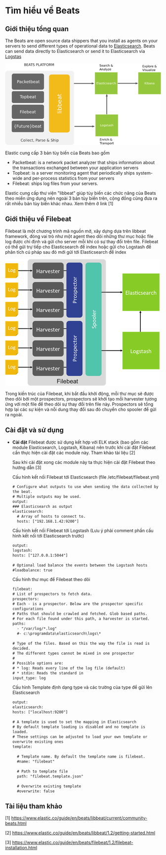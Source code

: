 # Tìm hiểu về Beats

## Giới thiệu tổng quan

  The Beats are open source data shippers that you install as agents on your servers to send different types of operational data to [Elasticsearch](https://github.com/nguyenvulebinh/elasticsearch). Beats can send data directly to Elasticsearch or send it to Elasticsearch via [Logstas](http://learn.elastic.co/logstash-intro)
  
  ![alt tag](https://github.com/nguyenvulebinh/beats_elasticsearch/blob/master/beats-platform.png)
  
  Elastic cung cấp 3 bản tùy biến của Beats bao gồm
  - Packetbeat: is a network packet analyzer that ships information about the transactions exchanged between your application servers
  - Topbeat: is a server monitoring agent that periodically ships system-wide and per-process statistics from your servers
  - Filebeat: ships log files from your servers.

Elastic cung cấp thư viện "libbeat" giúp tùy biến các chức năng của Beats theo miền ứng dụng nên ngoài 3 bản tùy biến trên, cộng đồng cũng đưa ra rất nhiều bản tùy biến khác nhau. Xem thêm ở link [1]
  
  
## Giới thiệu về Filebeat

  Filebeat là một chương trình mã nguồn mở, xây dựng dựa trên libbeat framework, đóng vai trò như một agent theo dõi những thư mục hoặc file log được chỉ định và gửi cho server mỗi khi có sự thay đổi trên file. Filebeat có thể gửi trự tiếp cho Elasticsearch để  index hoặc gửi cho Logstash để phân tích cú pháp sau đó mới gửi tới Elasticsearch để index

  ![alt tag](https://github.com/nguyenvulebinh/beats_elasticsearch/blob/master/filebeat.png)
  
  Trong kiến trúc của Filebeat, khi bắt đầu khởi động, mỗi thư mục sẽ được theo dõi bởi một prospectors, prospectors sẽ khởi tạo mỗi harvester tương ứng với một file để theo dõi sự thay đổi trên file này. Prospectors sẽ tổng hợp lại các sự kiện và nỗi dung thay đổi sau đó chuyển cho spooler để gửi ra ngoài.
  
## Cài đặt và sử dụng

  + **Cài đặt**
    Filebeat được sử dụng kết hợp với ELK stack (bao gồm các module Elasticsearch, Logstash, Kibana) nên trước khi cài đặt Filebeat cần thực hiện cài đặt các module này. Tham khảo tài liệu [2]  

    Sau khi cài đặt xong các module này ta thực hiện cài đặt Filebeat theo hướng dẫn [3]
    
    Cấu hình kết nối Filebeat tới Elasticsearch (file /etc/filebeat/filebeat.yml)
    
    ```
    # Configure what outputs to use when sending the data collected by the beat.
    # Multiple outputs may be used.
    output:
    ### Elasticsearch as output
    elasticsearch:
      # Array of hosts to connect to.
      hosts: ["192.168.1.42:9200"]
    ```
    Cấu hình kết nối Filebeat tới Logstash (Lưu ý phải comment phần cấu hình kết nối tới Elasticsearch trước)
    
    ```
    output:
    logstash:
    hosts: ["127.0.0.1:5044"]

    # Optional load balance the events between the Logstash hosts
    #loadbalance: true
    ```
    Cấu hình thư mục để  Filebeat theo dõi
    
    ```
    filebeat:
    # List of prospectors to fetch data.
    prospectors:
    # Each - is a prospector. Below are the prospector specific configurations
    # Paths that should be crawled and fetched. Glob based paths.
    # For each file found under this path, a harvester is started.
    paths:
      - "/var/log/*.log"
      #- c:\programdata\elasticsearch\logs\*

    # Type of the files. Based on this the way the file is read is decided.
    # The different types cannot be mixed in one prospector
    #
    # Possible options are:
    # * log: Reads every line of the log file (default)
    # * stdin: Reads the standard in
    input_type: log
    ```
    
    Cấu hình Template định dạng type và các trường của type để gửi lên Elasticsearch

    ```
    output:
    elasticsearch:
    hosts: ["localhost:9200"]

    # A template is used to set the mapping in Elasticsearch
    # By default template loading is disabled and no template is loaded.
    # These settings can be adjusted to load your own template or overwrite existing ones
    template:

      # Template name. By default the template name is filebeat.
      #name: "filebeat"

      # Path to template file
      path: "filebeat.template.json"

      # Overwrite existing template
      #overwrite: false
    ```
    
## Tài liệu tham khảo

[1] https://www.elastic.co/guide/en/beats/libbeat/current/community-beats.html

[2] https://www.elastic.co/guide/en/beats/libbeat/1.2/getting-started.html

[3] https://www.elastic.co/guide/en/beats/filebeat/1.2/filebeat-installation.html

